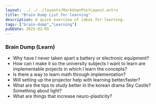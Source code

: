 ```yaml
---
layout: ../../../layouts/MarkdownPostLayout.astro
title: "Brain Dump List for learning"
description: A quick overview of ideas for learning.
tags: ["brain-dump","Learning"]
pubDate: 2025-01-05
---
```

### Brain Dump (Learn)

- Why have I never taken apart a battery or electronic equipment?
- How can I make it so the university subjects I want to learn are implementable projects in which I learn the concepts?
- Is there a way to learn math through implementation?
- Will setting up the projector help with learning better/faster?
- What are the tips to study better in the korean drama Sky Castle? Something about light?
- What are things that increase neuro-plasticity?
